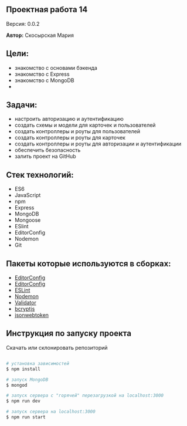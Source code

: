 ## Проектная работа 14

Версия: 0.0.2

**Автор:** Скосырская Мария

## Цели:

- знакомство с основами бэкенда
- знакомство с Express
- знакомство с MongoDB
- 

## Задачи:

- настроить авторизацию и аутентификацию 
- создать схемы и модели для карточек и пользователей
- создать контроллеры и роуты для пользователей
- создать контроллеры и роуты для карточек
- создать контроллеры и роуты для авторизации и аутентификации
- обеспечить безопасность
- залить проект на GitHub

## Стек технологий:

- ES6
- JavaScript
- npm
- Express
- MongoDB
- Mongoose
- ESlint
- EditorConfig
- Nodemon
- Git

## Пакеты которые используются в сборках:

- [EditorConfig](https://metanit.com/web/nodejs/6.6.php)
- [EditorConfig](https://editorconfig.org/)
- [ESLint](https://www.npmjs.com/package/eslint)
- [Nodemon](https://nodemon.io/)
- [Validator](https://www.npmjs.com/package/validator)
- [bcryptjs](https://www.npmjs.com/package/bcryptjs)
- [jsonwebtoken](https://www.npmjs.com/package/jsonwebtoken)

## Инструкция по запуску проекта

Скачать или склонировать репозиторий

```bash

# установка зависимостей
$ npm install

# запуск MongoDB
$ mongod

# запуск сервера с "горячей" перезагрузкой на localhost:3000
$ npm run dev

# запуск сервера на localhost:3000
$ npm run start

```
